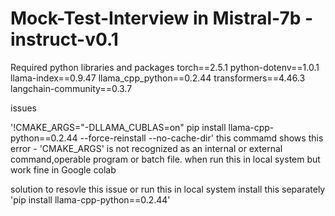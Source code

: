 # Mock-Test-Interview in Mistral-7b -instruct-v0.1
Required python libraries and packages
torch==2.5.1
python-dotenv==1.0.1
llama-index==0.9.47
llama_cpp_python==0.2.44
transformers==4.46.3
langchain-community==0.3.7

issues

'!CMAKE_ARGS="-DLLAMA_CUBLAS=on" pip install llama-cpp-python==0.2.44 --force-reinstall --no-cache-dir'
this commamd shows this error - 'CMAKE_ARGS' is not recognized as an internal or external command,operable program or batch file.
when run this in local system but work fine in Google colab 

solution
to resovle this issue or run this in local system install this separately 'pip install llama-cpp-python==0.2.44'
